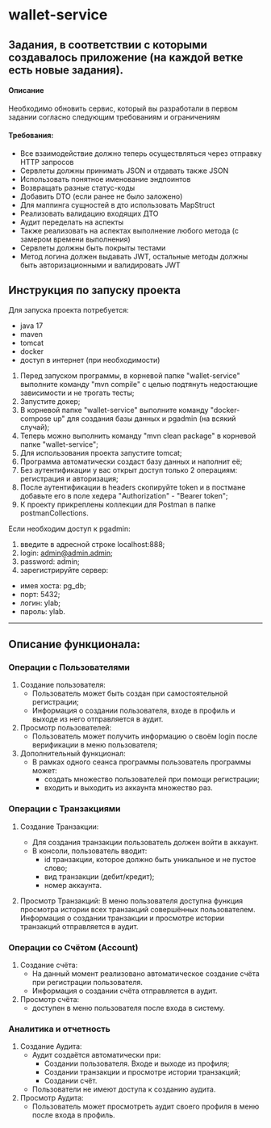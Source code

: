 # wallet-service

## Задания, в соответствии с которыми создавалось приложение (на каждой ветке есть новые задания).
#### Описание
Необходимо обновить сервис, который вы разработали в первом задании согласно следующим требованиям и ограничениям

#### Требования:
- Все взаимодействие должно теперь осуществляться через отправку HTTP запросов
- Сервлеты должны принимать JSON и отдавать также JSON
- Использовать понятное именование эндпоинтов
- Возвращать разные статус-коды
- Добавить DTO (если ранее не было заложено)
- Для маппинга сущностей в дто использовать MapStruct
- Реализовать валидацию входящих ДТО
- Аудит переделать на аспекты
- Также реализовать на аспектах выполнение любого метода (с замером времени выполнения)
- Сервлеты должны быть покрыты тестами
- Метод логина должен выдавать JWT, остальные методы должны быть авторизационными и валидировать JWT

## Инструкция по запуску проекта

Для запуска проекта потребуется:
- java 17
- maven
- tomcat
- docker
- доступ в интернет (при необходимости)

1. Перед запуском программы, в корневой папке "wallet-service" выполните команду "mvn compile" 
с целью подтянуть недостающие зависимости и не трогать тесты;
2. Запустите докер;
3. В корневой папке "wallet-service" выполните команду "docker-compose up"
для создания базы данных и pgadmin (на всякий случай);
5. Теперь можно выполнить команду "mvn clean package" в корневой папке "wallet-service";
6. Для использования проекта запустите tomcat;
7. Программа автоматически создаст базу данных и наполнит её;
8. Без аутентификации у вас открыт доступ только 2 операциям: регистрация и авторизация;
9. После аутентификации в headers скопируйте token и в постмане добавьте его в поле хедера "Authorization" - "Bearer token";
10. К проекту прикреплены коллекции для Postman в папке postmanCollections.

Если необходим доступ к pgadmin:
1. введите в адресной строке localhost:888;
2. login: admin@admin.admin;
3. password: admin;
4. зарегистрируйте сервер:
- имея хоста: pg_db;
- порт: 5432;
- логин: ylab;
- пароль: ylab.

---

## Описание функционала:

### Операции с Пользователями

1. Создание пользователя:
    - Пользователь может быть создан при самостоятельной регистрации;
    - Информация о создании пользователя, входе в профиль и выходе из него отправляется в аудит.
2. Просмотр пользователей:
    - Пользователь может получить информацию о своём login после верификации в меню пользователя;
4. Дополнительный функционал:
    - В рамках одного сеанса программы пользователь программы может:
      - создать множество пользователей при помощи регистрации;
      - входить и выходить из аккаунта множество раз.

### Операции с Транзакциями

1. Создание Транзакции:
    - Для создания транзакции пользователь должен войти в аккаунт.
    - В консоли, пользователь вводит:
      - id транзакции, которое должно быть уникальное и не пустое слово;
      - вид транзакции (дебит/кредит);
      - номер аккаунта.

2. Просмотр Транзакций:
   В меню пользователя доступна функция просмотра истории всех транзакций совершённых пользователем.
   Информация о создании транзакции и просмотре истории транзакций отправляется в аудит.
   

### Операции со Счётом (Account)

1. Создание счёта:
    - На данный момент реализовано автоматическое создание счёта при регистрации пользователя.
    - Информация о создании счёта отправляется в аудит.
2. Просмотр счёта:
    - доступен в меню пользователя после входа в систему.

### Аналитика и отчетность

1. Создание Аудита:
    - Аудит создаётся автоматически при:
      - Создании пользователя. Входе и выходе из профиля;
      - Создании транзакции и просмотре истории транзакций;
      - Создании счёт.
    - Пользователи не имеют доступа к созданию аудита.
2. Просмотр Аудита:
    - Пользователь может просмотреть аудит своего профиля в меню после входа в профиль.
